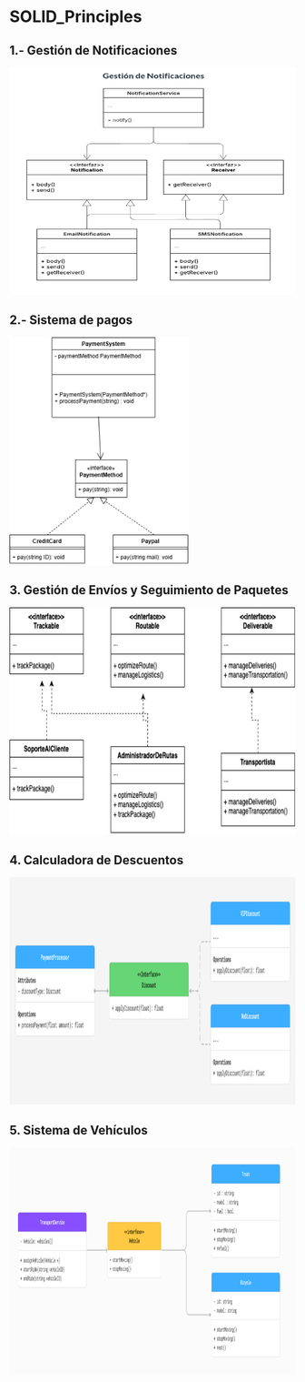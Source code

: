 # SOLID_Principles

## 1.- Gestión de Notificaciones

<img src="./1.png" alt="UML Diagram 1" width=750 height=400>

## 2.- Sistema de pagos

<img src="./SistemaDePagos.drawio.png" alt="UML Diagram 2" height=400>

## 3. Gestión de Envíos y Seguimiento de Paquetes

<img src="./3.jpg" alt="UML Diagram 3" width=750 height=400>


## 4. Calculadora de Descuentos

<img src="./4_DiscountCalculator.png" alt="UML Diagram 3" width=750 height=400>


## 5. Sistema de Vehículos

<img src="./5_TransportService.PNG" alt="UML Diagram 5" width=750 height=400>
